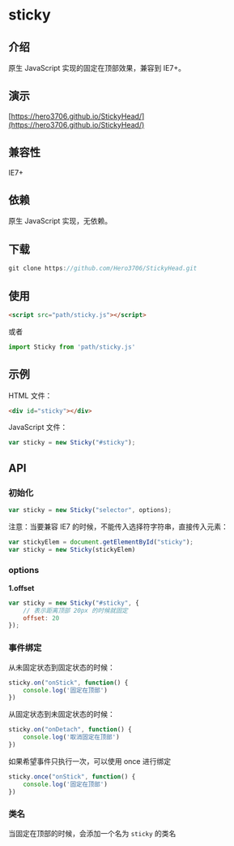# sticky

## 介绍

原生 JavaScript 实现的固定在顶部效果，兼容到 IE7+。
## 演示

[https://hero3706.github.io/StickyHead/](https://hero3706.github.io/StickyHead/)



## 兼容性

IE7+ 

## 依赖

原生 JavaScript 实现，无依赖。

## 下载

```js
git clone https://github.com/Hero3706/StickyHead.git
```

## 使用

```html
<script src="path/sticky.js"></script>
```

或者

```js
import Sticky from 'path/sticky.js'
```

## 示例

HTML 文件：

```html
<div id="sticky"></div>
```

JavaScript 文件：

```js
var sticky = new Sticky("#sticky");
```

## API

### 初始化

```js
var sticky = new Sticky("selector", options);
```

注意：当要兼容 IE7 的时候，不能传入选择符字符串，直接传入元素：

```js
var stickyElem = document.getElementById("sticky");
var sticky = new Sticky(stickyElem)
```

### options

**1.offset**

```js
var sticky = new Sticky("#sticky", {
    // 表示距离顶部 20px 的时候就固定
    offset: 20
});
```

### 事件绑定

从未固定状态到固定状态的时候：

```js
sticky.on("onStick", function() {
    console.log('固定在顶部')
})
```

从固定状态到未固定状态的时候：

```js
sticky.on("onDetach", function() {
    console.log('取消固定在顶部')
})
```

如果希望事件只执行一次，可以使用 once 进行绑定

```js
sticky.once("onStick", function() {
    console.log('固定在顶部')
})
```

### 类名

当固定在顶部的时候，会添加一个名为 `sticky` 的类名
